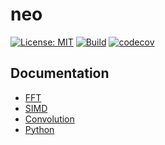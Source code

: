 # neo

[![License: MIT](https://img.shields.io/badge/License-MIT-yellow.svg)](https://opensource.org/licenses/MIT)
[![Build](https://github.com/neo-sonar/neo/actions/workflows/build.yml/badge.svg)](https://github.com/neo-sonar/neo/actions/workflows/build.yml)
[![codecov](https://codecov.io/gh/neo-sonar/neo/branch/main/graph/badge.svg?token=PLQUR85CI6)](https://codecov.io/gh/neo-sonar/neo)

## Documentation

- [FFT](./doc/transforms.md)
- [SIMD](./doc/simd.md)
- [Convolution](./doc/convolution.md)
- [Python](./doc/python.md)
